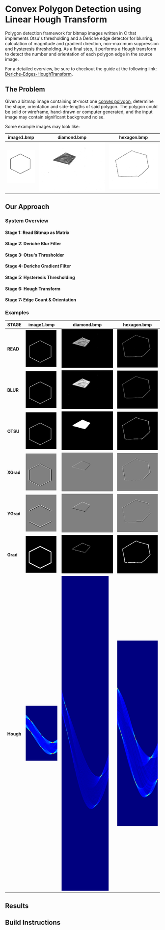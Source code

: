 # Convex Polygon Detection using Linear Hough Transform
Polygon detection framework for bitmap images written in C that implements Otsu's thresholding and a Deriche edge detector for blurring, calculation of magnitude and gradient direction, non-maximum suppression and hysteresis thresholding. As a final step, it performs a Hough transform to detect the number and orientation of each polygon edge in the source image.

For a detailed overview, be sure to checkout the guide at the following link:
[Deriche-Edges-HoughTransform](https://arjun372.github.io/Deriche-Edges-HoughTransform/).

## The Problem
Given a bitmap image containing at-most one [convex polygon](https://en.wikipedia.org/wiki/Convex_polygon), determine the shape, orientation and side-lengths of said polygon. The polygon could be solid or wireframe, hand-drawn or computer generated, and the input image may contain significant background noise.

Some example images may look like:

image1.bmp | diamond.bmp | hexagon.bmp
------------ | ------------- | -------
![image1.bmp](examples/image1.bmp)|![diamond.bmp](examples/diamond.bmp)|![hexagon.bmp](examples/hexagon.bmp)
## Our Approach

### System Overview

#### Stage 1: Read Bitmap as Matrix

#### Stage 2: Deriche Blur Filter

#### Stage 3: Otsu's Thresholder

#### Stage 4: Deriche Gradient Filter

#### Stage 5: Hysteresis Thresholding

#### Stage 6: Hough Transform

#### Stage 7: Edge Count & Orientation

### Examples
STAGE|image1.bmp | diamond.bmp | hexagon.bmp
----|------------ | ------------- | -------
**READ**  |![image1.bmp](sample_outputs/image1/image1.gray.png)|![diamond.bmp](sample_outputs/diamond/diamond.gray.png)|![hexagon.bmp](sample_outputs/hexagon/hexagon.gray.png)
**BLUR**  |![image1.bmp](sample_outputs/image1/image1.blur.png)|![diamond.bmp](sample_outputs/diamond/diamond.blur.png)|![hexagon.bmp](sample_outputs/hexagon/hexagon.blur.png)
**OTSU**  |![image1.bmp](sample_outputs/image1/image1.otsu.png)|![diamond.bmp](sample_outputs/diamond/diamond.otsu.png)|![hexagon.bmp](sample_outputs/hexagon/hexagon.otsu.png)
**XGrad** |![image1.bmp](sample_outputs/image1/image1.xgrad.png)|![diamond.bmp](sample_outputs/diamond/diamond.xgrad.png)|![hexagon.bmp](sample_outputs/hexagon/hexagon.xgrad.png)
**YGrad** |![image1.bmp](sample_outputs/image1/image1.ygrad.png)|![diamond.bmp](sample_outputs/diamond/diamond.ygrad.png)|![hexagon.bmp](sample_outputs/hexagon/hexagon.ygrad.png)
**Grad**  |![image1.bmp](sample_outputs/image1/image1.gradOnly.png)|![diamond.bmp](sample_outputs/diamond/diamond.gradOnly.png)|![hexagon.bmp](sample_outputs/hexagon/hexagon.gradOnly.png)
**Hough** |![image1.bmp](sample_outputs/image1/image1.hough.png)|![diamond.bmp](sample_outputs/diamond/diamond.hough.png)|![hexagon.bmp](sample_outputs/hexagon/hexagon.hough.png)

## Results

## Build Instructions
